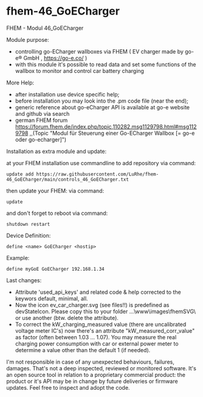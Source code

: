 # fhem-46_GoECharger
FHEM - Modul 46_GoECharger


Module purpose:

 - controlling go-ECharger wallboxes via FHEM ( EV charger made by go-e® GmbH , https://go-e.co/ )
 - with this module it's possible to read data and set some functions of the wallbox 
   to monitor and control car battery charging

More Help:

 - after installation use device specific help;
 - before installation you may look into the .pm code file (near the end);
 - generic reference about go-eCharger API is available at go-e website and github via search
 - german FHEM forum https://forum.fhem.de/index.php/topic,110282.msg1129798.html#msg1129798 
 ,,(Topic "Modul für Steuerung einer Go-ECharger Wallbox [= go-e oder go-echarger]") 
	

Installation as extra module and update:

at your FHEM installation use commandline to add repository via command:

	update add https://raw.githubusercontent.com/LuRhe/fhem-46_GoECharger/main/controls_46_GoECharger.txt

then update your FHEM: via command:

	update
	
and don't forget to reboot via command:

	shutdown restart

Device Definition:

 <code>define &lt;name&gt; GoECharger &lt;hostip&gt;</code>
 
Example:

 <code>define myGoE GoECharger 192.168.1.34</code>
 


Last changes: 

- Attribute 'used_api_keys' and related code & help corrected  to the keywors default, minimal, all.
- Now the icon ev_car_charger.svg (see files!!) is predefined as devStateIcon. Please copy this to your folder ...\www\images\fhemSVG\ or use another (btw. delete the attribute). 
- To correct the kW_charging_measured value (there are uncalibrated voltage meter IC's) now there's an attribute "kW_measured_corr_value" as factor (often between 1.03 ... 1.07). You may measure the real charging power consumption with car or external power meter to determine a value other than the default 1 (if needed).


I'm not responsible in case of any unexpected behaviours, failures, damages. That's not a deep inspected, reviewed or monitored software. It's an open source tool in relation to a proprietary commercial product: the product or it's API may be in change by future deliveries or firmware updates. Feel free to inspect and adopt the code.
